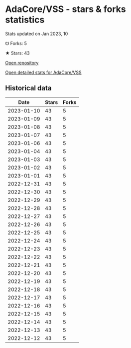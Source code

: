 # AdaCore/VSS - stars & forks statistics

Stats updated on Jan 2023, 10

☋ Forks: 5

★ Stars: 43

[Open repository](https://github.com/AdaCore/VSS)

[Open detailed stats for AdaCore/VSS](https://reviewgithub.com/rep/AdaCore/VSS)

## Historical data
| Date | Stars | Forks |
|------|-------|-------|
| 2023-01-10 | 43 | 5 | 
| 2023-01-09 | 43 | 5 | 
| 2023-01-08 | 43 | 5 | 
| 2023-01-07 | 43 | 5 | 
| 2023-01-06 | 43 | 5 | 
| 2023-01-04 | 43 | 5 | 
| 2023-01-03 | 43 | 5 | 
| 2023-01-02 | 43 | 5 | 
| 2023-01-01 | 43 | 5 | 
| 2022-12-31 | 43 | 5 | 
| 2022-12-30 | 43 | 5 | 
| 2022-12-29 | 43 | 5 | 
| 2022-12-28 | 43 | 5 | 
| 2022-12-27 | 43 | 5 | 
| 2022-12-26 | 43 | 5 | 
| 2022-12-25 | 43 | 5 | 
| 2022-12-24 | 43 | 5 | 
| 2022-12-23 | 43 | 5 | 
| 2022-12-22 | 43 | 5 | 
| 2022-12-21 | 43 | 5 | 
| 2022-12-20 | 43 | 5 | 
| 2022-12-19 | 43 | 5 | 
| 2022-12-18 | 43 | 5 | 
| 2022-12-17 | 43 | 5 | 
| 2022-12-16 | 43 | 5 | 
| 2022-12-15 | 43 | 5 | 
| 2022-12-14 | 43 | 5 | 
| 2022-12-13 | 43 | 5 | 
| 2022-12-12 | 43 | 5 | 

